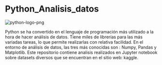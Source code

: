 # Python_Analisis_datos

![python-logo-png](https://user-images.githubusercontent.com/86261762/197586003-5e3dfb46-479a-4816-ab3b-a8665d5bfdfb.png)

Python se ha convertido en el lenguaje de programación más utilizado a la hora de hacer análisis de datos. Tiene miles de librerías para las más variadas tareas, lo que permite realizarlas con relativa facilidad. En el entorno de análisis de datos, las tres más conocidas son : Numpy, Pandas y Matplotlib.
Este repositorio contiene analisis realizados en Jupyter notebook sobre datasets diversos que se encuentran en el sitio web: kaggle. 
